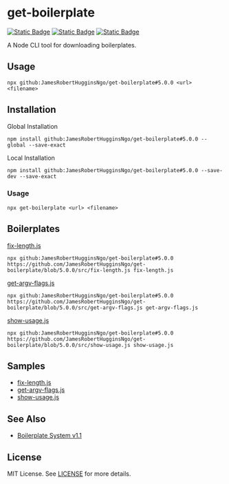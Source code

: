 # get-boilerplate

[![Static Badge](https://img.shields.io/badge/GitHub%20Repo-6e5494)](https://github.com/JamesRobertHugginsNgo/get-boilerplate)
[![Static Badge](https://img.shields.io/badge/GitHub%20Page-4078c0)](https://jamesroberthugginsngo.github.io/get-boilerplate/)
[![Static Badge](https://img.shields.io/badge/Latest_Tag-5.0.0-6cc644)](https://github.com/JamesRobertHugginsNgo/get-boilerplate/tree/5.0.0)


A Node CLI tool for downloading boilerplates.

## Usage

```
npx github:JamesRobertHugginsNgo/get-boilerplate#5.0.0 <url> <filename>
```

## Installation

Global Installation

```
npm install github:JamesRobertHugginsNgo/get-boilerplate#5.0.0 --global --save-exact
```

Local Installation

```
npm install github:JamesRobertHugginsNgo/get-boilerplate#5.0.0 --save-dev --save-exact
```

### Usage

```
npx get-boilerplate <url> <filename>
```

## Boilerplates

[fix-length.js](./src/fix-length.js)

```
npx github:JamesRobertHugginsNgo/get-boilerplate#5.0.0 https://github.com/JamesRobertHugginsNgo/get-boilerplate/blob/5.0.0/src/fix-length.js fix-length.js
```

[get-argv-flags.js](./src/get-argv-flags.js)

```
npx github:JamesRobertHugginsNgo/get-boilerplate#5.0.0 https://github.com/JamesRobertHugginsNgo/get-boilerplate/blob/5.0.0/src/get-argv-flags.js get-argv-flags.js
```

[show-usage.js](./src/show-usage.js)

```
npx github:JamesRobertHugginsNgo/get-boilerplate#5.0.0 https://github.com/JamesRobertHugginsNgo/get-boilerplate/blob/5.0.0/src/show-usage.js show-usage.js
```

## Samples

- [fix-length.js](./sample/fix-length.js)
- [get-argv-flags.js](./sample/get-argv-flags.js)
- [show-usage.js](./sample/show-usage.js)

## See Also

- [Boilerplate System v1.1](https://github.com/JamesRobertHugginsNgo/JamesRobertHugginsNgo.github.io/blob/main/doc/boilerplate-system-1.1.md)

## License

MIT License. See [LICENSE](LICENSE) for more details.
